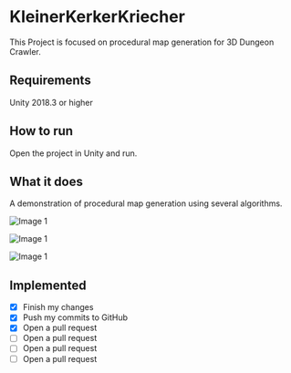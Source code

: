 # KleinerKerkerKriecher

This Project is focused on procedural map generation for 3D Dungeon Crawler.

## Requirements

Unity 2018.3 or higher

## How to run

Open the project in Unity and run.

## What it does

A demonstration of procedural map generation using several algorithms.

![Image 1](/screens/img1.jpg?raw=true)


![Image 1](/screens/img1.jpg?raw=true)


![Image 1](/screens/img1.jpg?raw=true)

## Implemented

- [x] Finish my changes
- [x] Push my commits to GitHub
- [x] Open a pull request
- [ ] Open a pull request
- [ ] Open a pull request
- [ ] Open a pull request
